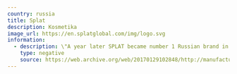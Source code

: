 ```yaml
---
country: russia
title: Splat
description: Kosmetika
image_url: https://en.splatglobal.com/img/logo.svg
information:
  - description: \"A year later SPLAT became number 1 Russian brand in the Russian market of oral hygiene (according to AC Nielsen)\"
    type: negative
    source: https://web.archive.org/web/20170129102848/http://manufacturing-journal.net/company-profiles-home/58-cosmetics/3528-products-which-have-no-analogues-in-the-world
---
```

